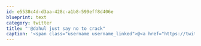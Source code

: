 ```yaml
---
id: e5538c4d-d3aa-428c-a1b8-599eff8d406e
blueprint: text
category: twitter
title: "'@dahul just say no to crack"
caption: '<span class="username username_linked">@<a href="https://twitter.com/dahul" title="Darren Hull (dahul)">dahul</a></span> just say no to crack'
---
```

